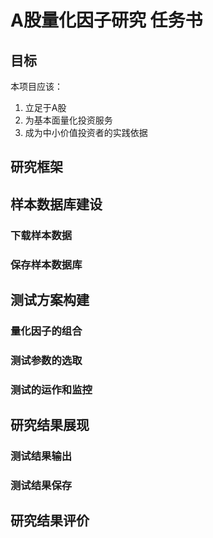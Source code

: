 # A股量化因子研究 任务书

## 目标
本项目应该：
1. 立足于A股
2. 为基本面量化投资服务
3. 成为中小价值投资者的实践依据

## 研究框架

## 样本数据库建设
### 下载样本数据
### 保存样本数据库

## 测试方案构建
### 量化因子的组合
### 测试参数的选取
### 测试的运作和监控

## 研究结果展现
### 测试结果输出
### 测试结果保存

## 研究结果评价